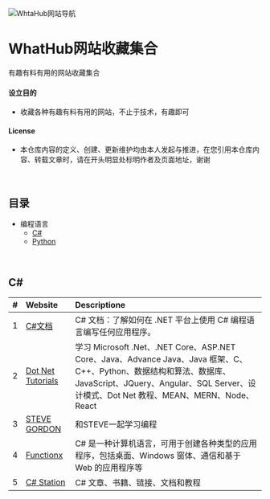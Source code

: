 ![WhtaHub网站导航](https://imgtu.com/i/IljTL4)


# WhatHub网站收藏集合
有趣有料有用的网站收藏集合

#### 设立目的

- 收藏各种有趣有料有用的网站，不止于技术，有趣即可

#### License

- 本仓库内容的定义、创建、更新维护均由本人发起与推进，在您引用本仓库内容、转载文章时，请在开头明显处标明作者及页面地址，谢谢

<br/>

## 目录

- 编程语言
  - [C#](#C#)
  - [Python](#Python)

<br/>

## C#

|#|Website|Descriptione|
|:-|:-|:-|
|1|[C#文档](https://docs.microsoft.com/zh-cn/dotnet/csharp/)|C# 文档：了解如何在 .NET 平台上使用 C# 编程语言编写任何应用程序。|
|2|[Dot Net Tutorials](https://dotnettutorials.net/)|学习 Microsoft .Net、.NET Core、ASP.NET Core、Java、Advance Java、Java 框架、C、C++、Python、数据结构和算法、数据库、JavaScript、JQuery、Angular、SQL Server、设计模式、Dot Net 教程、MEAN、MERN、Node、React|
|3|[STEVE GORDON](https://www.stevejgordon.co.uk/)|和STEVE一起学习编程|
|4|[Functionx](http://www.functionx.com/csharp/)|C# 是一种计算机语言，可用于创建各种类型的应用程序，包括桌面、Windows 窗体、通信和基于 Web 的应用程序等|
|5|[C# Station](https://csharp-station.com/)|C# 文章、书籍、链接、文档和教程|


